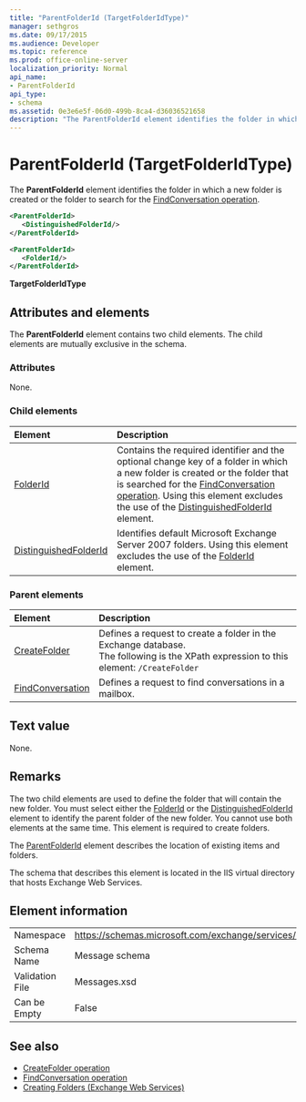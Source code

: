 ```yaml
---
title: "ParentFolderId (TargetFolderIdType)"
manager: sethgros
ms.date: 09/17/2015
ms.audience: Developer
ms.topic: reference
ms.prod: office-online-server
localization_priority: Normal
api_name:
- ParentFolderId
api_type:
- schema
ms.assetid: 0e3e6e5f-06d0-499b-8ca4-d36036521658
description: "The ParentFolderId element identifies the folder in which a new folder is created or the folder to search for the FindConversation operation."
---
```


# ParentFolderId (TargetFolderIdType)

The **ParentFolderId** element identifies the folder in which a new folder is created or the folder to search for the [FindConversation operation](findconversation-operation.md).
  
```xml
<ParentFolderId>
   <DistinguishedFolderId/>
</ParentFolderId>
```

```xml
<ParentFolderId>
   <FolderId/> 
</ParentFolderId>
```

**TargetFolderIdType**

## Attributes and elements

The **ParentFolderId** element contains two child elements. The child elements are mutually exclusive in the schema. 
  
### Attributes

None.
  
### Child elements

|**Element**|**Description**|
|:-----|:-----|
|[FolderId](folderid.md) <br/> |Contains the required identifier and the optional change key of a folder in which a new folder is created or the folder that is searched for the [FindConversation operation](findconversation-operation.md). Using this element excludes the use of the [DistinguishedFolderId](distinguishedfolderid.md) element.  <br/> |
|[DistinguishedFolderId](distinguishedfolderid.md) <br/> |Identifies default Microsoft Exchange Server 2007 folders. Using this element excludes the use of the [FolderId](folderid.md) element.  <br/> |
   
### Parent elements

|**Element**|**Description**|
|:-----|:-----|
|[CreateFolder](createfolder.md) <br/> |Defines a request to create a folder in the Exchange database.  <br/> The following is the XPath expression to this element:  `/CreateFolder` <br/> |
|[FindConversation](findconversation.md) <br/> |Defines a request to find conversations in a mailbox.  <br/> |
   
## Text value

None.
  
## Remarks

The two child elements are used to define the folder that will contain the new folder. You must select either the [FolderId](folderid.md) or the [DistinguishedFolderId](distinguishedfolderid.md) element to identify the parent folder of the new folder. You cannot use both elements at the same time. This element is required to create folders. 
  
The [ParentFolderId](parentfolderid.md) element describes the location of existing items and folders. 
  
The schema that describes this element is located in the IIS virtual directory that hosts Exchange Web Services.
  
## Element information

|||
|:-----|:-----|
|Namespace  <br/> |https://schemas.microsoft.com/exchange/services/2006/messages  <br/> |
|Schema Name  <br/> |Message schema  <br/> |
|Validation File  <br/> |Messages.xsd  <br/> |
|Can be Empty  <br/> |False  <br/> |
   
## See also

- [CreateFolder operation](createfolder-operation.md)
- [FindConversation operation](findconversation-operation.md)
- [Creating Folders (Exchange Web Services)](http://msdn.microsoft.com/library/3b15b0ec-8691-45ed-9a24-a91ff732d6cf%28Office.15%29.aspx)

